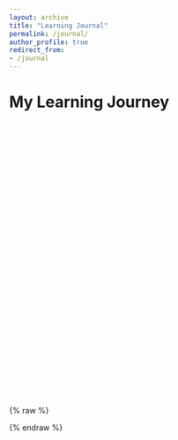 ```yaml
---
layout: archive
title: "Learning Journal"
permalink: /journal/
author_profile: true
redirect_from:
- /journal
---
```


# My Learning Journey

<!-- Timeline Container -->
<div id="timeline" style="width: 100%; height: 500px;"></div>

<!-- Load Vis.js Library -->
<script src="https://unpkg.com/vis-timeline@7.4.6/standalone/umd/vis-timeline-graph2d.min.js"></script>
<link rel="stylesheet" href="https://unpkg.com/vis-timeline@7.4.6/styles/vis-timeline-graph2d.min.css">

{% raw %}
<!-- Timeline Script -->
<script>
document.addEventListener("DOMContentLoaded", function() {
    console.log("✅ DOMContentLoaded event fired. Initializing timeline...");

    // Get timeline container
    var container = document.getElementById("timeline");
    if (!container) {
        console.error("❌ Timeline container not found!");
        return;
    }
    console.log("✅ Timeline container found:", container);

    // Define groups for the timeline
    var groups = new vis.DataSet([
        { id: 1, content: "Courses", value: 1 },
        { id: 2, content: "Research", value: 2 },
        { id: 3, content: "Achievements", value: 3 }
    ]);

    // Define timeline events (items)
    var items = new vis.DataSet([
        { id: 1, group: 1, content: "Bayesian Networks Course", start: "2024-01" },
        { id: 2, group: 1, content: "ML & GIS Course", start: "2024-07" },
        { id: 3, group: 2, content: "Started Flood Research", start: "2024-06" },
        { id: 4, group: 2, content: "Reservoir Optimization Study", start: "2025-03" },
        { id: 5, group: 3, content: "Won Data Challenge", start: "2025-01" },
        { id: 6, group: 3, content: "Presented at GIS Day", start: "2024-11-20" }
    ]);

    // Timeline configuration options
    var options = {
        groupOrder: function(a, b) { return a.value - b.value; },
        stack: false,
        showCurrentTime: true,
        zoomable: false,
        horizontalScroll: true,
        moveable: true,
        wheel: { zoomSpeed: 0, deltaSpeed: 1 },
        height: "500px",
        margin: { item: 10 },
        start: "2023-01-01",
        end: "2026-12-31"
    };

    try {
        // Initialize timeline
        var timeline = new vis.Timeline(container, items, options);
        timeline.setGroups(groups);
        console.log("✅ Timeline initialized successfully!");
    } catch (error) {
        console.error("❌ Timeline creation error:", error);
        container.innerHTML = "Error loading timeline.";
    }
});
</script>
{% endraw %}